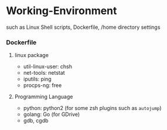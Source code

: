 # Working-Environment
such as Linux Shell scripts,
     Dockerfile,
     /home directory settings

### Dockerfile
1. linux package
    - util-linux-user: chsh
    - net-tools: netstat
    - iputils: ping
    - procps-ng: free

2. Programming Language
    - python: python2 (for some zsh plugins such as `autojump`)
    - golang: Go (for GDrive)
    - gdb, cgdb
